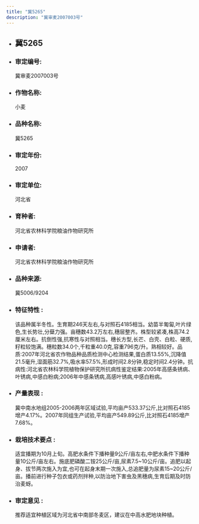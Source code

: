 ```yaml
---
title: "冀5265"
description: "冀审麦2007003号"
---
```

* ## 冀5265
* ###  审定编号:  
   冀审麦2007003号

*  ### 作物名称:  
   小麦

*   ###  品种名称: 
    冀5265

*   ### 审定年份: 
    2007

*   ### 审定单位:  
    河北省

*   ### 育种者:  
    河北省农林科学院粮油作物研究所

*   ### 申请者:  
    河北省农林科学院粮油作物研究所

*   ### 品种来源:  
    冀5006/9204

*   ### 特征特性 : 
    该品种属半冬性。生育期246天左右,与对照石4185相当。幼苗半匍匐,叶片绿色,生长势壮,分蘖力强。亩穗数43.2万左右,穗层整齐。株型较紧凑,株高74.2厘米左右。抗倒性强,抗寒性与对照相当。穗长方型,长芒、白壳、白粒、硬质,籽粒较饱满。穗粒数34.0个,千粒重40.0克,容重796克/升。熟相较好。品质:2007年河北省农作物品种品质检测中心检测结果,蛋白质13.55%,沉降值21.5毫升,湿面筋32.7%,吸水率57.5%,形成时间2.8分钟,稳定时间2.4分钟。抗病性:河北省农林科学院植物保护研究所抗病性鉴定结果:2005年高感条锈病、叶锈病,中感白粉病;2006年中感条锈病,高感叶锈病,中感白粉病。

*   ### 产量表现 : 
    冀中南水地组2005-2006两年区域试验,平均亩产533.37公斤,比对照石4185增产4.17%。2007年同组生产试验,平均亩产549.89公斤,比对照石4185增产7.68%。

*   ### 栽培技术要点 : 
    适宜播期为10月上旬。高肥水条件下播种量9公斤/亩左右,中肥水条件下播种量10公斤/亩左右。施底肥磷酸二铵25公斤/亩,尿素7.5~10公斤/亩。追肥以起身、拔节两次施入为宜,也可在起身末期一次施入,总追肥量为尿素15~20公斤/亩。播前进行种子包衣或药剂拌种,以防治地下害虫及黑穗病,生育后期及时防治麦蚜。

*   ### 审定意见 : 
    推荐适宜种植区域为河北省中南部冬麦区，建议在中高水肥地块种植。
